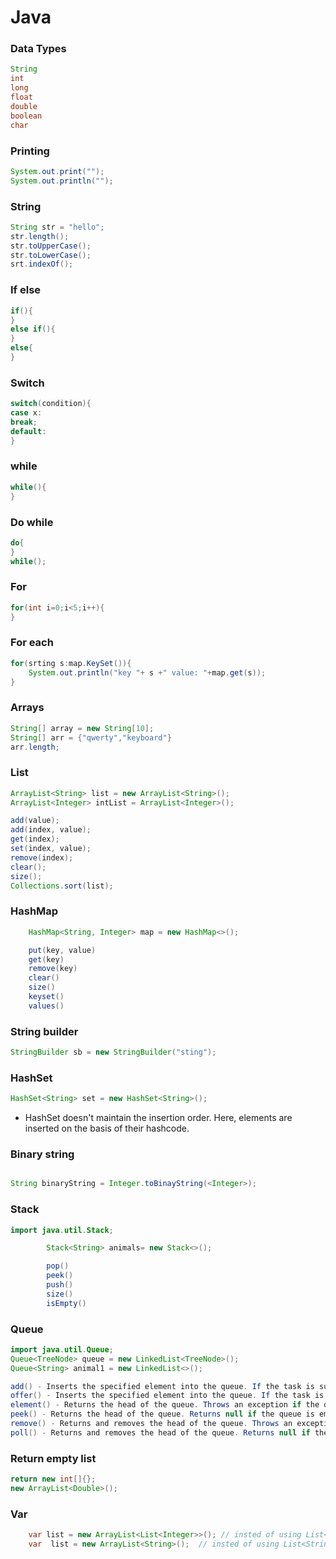# Java

### Data Types
``` java
String
int
long
float
double
boolean
char

```

### Printing 

``` java
System.out.print("");
System.out.println("");
```

### String

``` java
String str = "hello";
str.length();
str.toUpperCase();
str.toLowerCase();
srt.indexOf();
```

### If else

``` java
if(){
}
else if(){
}
else{
}
```

### Switch

``` java
switch(condition){
case x:
break;
default:
}
```

### while
``` java
while(){
}
```

### Do while
``` java
do{
}
while();
```

### For
``` java
for(int i=0;i<5;i++){
}
```

### For each
``` java
for(srting s:map.KeySet()){
    System.out.println("key "+ s +" value: "+map.get(s));
}
```

### Arrays
``` java
String[] array = new String[10];
String[] arr = {"qwerty","keyboard"}
arr.length;
```

### List
```java 
ArrayList<String> list = new ArrayList<String>();
ArrayList<Integer> intList = ArrayList<Integer>();

add(value);
add(index, value);
get(index);
set(index, value);
remove(index);
clear();
size();
Collections.sort(list);
```

### HashMap 
``` java
    HashMap<String, Integer> map = new HashMap<>();

    put(key, value)
    get(key)
    remove(key)
    clear()
    size()
    keyset()
    values()
```

### String builder
``` java
StringBuilder sb = new StringBuilder("sting");
```

### HashSet
```  java
HashSet<String> set = new HashSet<String>();
```

- HashSet doesn't maintain the insertion order. Here, elements are inserted on the basis of their hashcode.

### Binary string 
``` java 

String binaryString = Integer.toBinayString(<Integer>);

```

### Stack 
``` java
import java.util.Stack;

        Stack<String> animals= new Stack<>();

        pop()
        peek()
        push()
        size()
        isEmpty()
```
### Queue
``` java
import java.util.Queue;
Queue<TreeNode> queue = new LinkedList<TreeNode>();
Queue<String> animal1 = new LinkedList<>();

add() - Inserts the specified element into the queue. If the task is successful, add() returns true, if not it throws an exception.
offer() - Inserts the specified element into the queue. If the task is successful, offer() returns true, if not it returns false.
element() - Returns the head of the queue. Throws an exception if the queue is empty.
peek() - Returns the head of the queue. Returns null if the queue is empty.
remove() - Returns and removes the head of the queue. Throws an exception if the queue is empty.
poll() - Returns and removes the head of the queue. Returns null if the queue is empty.

```
### Return empty list
``` java
return new int[]{};
new ArrayList<Double>();
```

### Var
``` java
    var list = new ArrayList<List<Integer>>(); // insted of using List<List<Integer>> list = new ArrayList<List<Integer>>();
    var  list = new ArrayList<String>();  // insted of using List<String> list = new ArrayList<String>();
```
